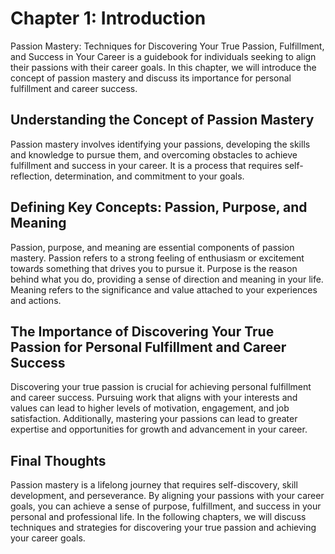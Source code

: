 Chapter 1: Introduction
=======================

Passion Mastery: Techniques for Discovering Your True Passion, Fulfillment, and Success in Your Career is a guidebook for individuals seeking to align their passions with their career goals. In this chapter, we will introduce the concept of passion mastery and discuss its importance for personal fulfillment and career success.

Understanding the Concept of Passion Mastery
--------------------------------------------

Passion mastery involves identifying your passions, developing the skills and knowledge to pursue them, and overcoming obstacles to achieve fulfillment and success in your career. It is a process that requires self-reflection, determination, and commitment to your goals.

Defining Key Concepts: Passion, Purpose, and Meaning
----------------------------------------------------

Passion, purpose, and meaning are essential components of passion mastery. Passion refers to a strong feeling of enthusiasm or excitement towards something that drives you to pursue it. Purpose is the reason behind what you do, providing a sense of direction and meaning in your life. Meaning refers to the significance and value attached to your experiences and actions.

The Importance of Discovering Your True Passion for Personal Fulfillment and Career Success
-------------------------------------------------------------------------------------------

Discovering your true passion is crucial for achieving personal fulfillment and career success. Pursuing work that aligns with your interests and values can lead to higher levels of motivation, engagement, and job satisfaction. Additionally, mastering your passions can lead to greater expertise and opportunities for growth and advancement in your career.

Final Thoughts
--------------

Passion mastery is a lifelong journey that requires self-discovery, skill development, and perseverance. By aligning your passions with your career goals, you can achieve a sense of purpose, fulfillment, and success in your personal and professional life. In the following chapters, we will discuss techniques and strategies for discovering your true passion and achieving your career goals.
